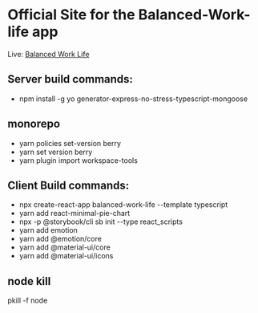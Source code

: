 # Official Site for the Balanced-Work-life app

Live: [Balanced Work Life](https://balanced-work-life.herokuapp.com)


## Server build commands:
- npm install -g yo generator-express-no-stress-typescript-mongoose

## monorepo
 - yarn policies set-version berry
 - yarn set version berry
 - yarn plugin import workspace-tools
 
 ## Client Build commands:
- npx create-react-app balanced-work-life --template typescript
- yarn add react-minimal-pie-chart
- npx -p @storybook/cli sb init --type react_scripts
- yarn add emotion
- yarn add @emotion/core
- yarn add @material-ui/core
- yarn add @material-ui/icons



## node kill
pkill -f node

